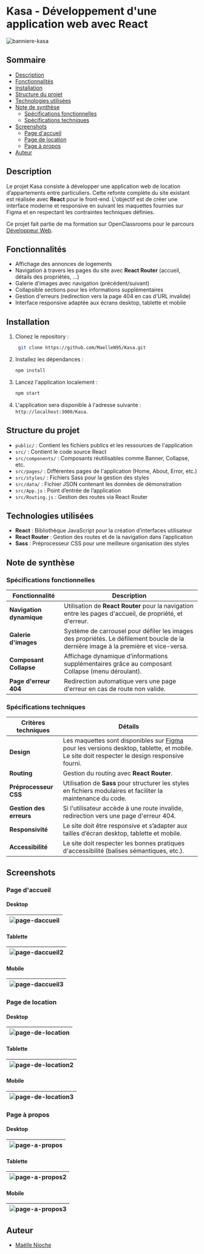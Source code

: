 # Kasa - Développement d'une application web avec React

![banniere-kasa](https://github.com/user-attachments/assets/7e9e86ff-6333-47b1-956a-9275ad9080d1)

## Sommaire

* [Description](#description)
* [Fonctionnalités](#fonctionnalités)
* [Installation](#installation)
* [Structure du projet](#structure-du-projet)
* [Technologies utilisées](#technologies-utilisées)
* [Note de synthèse](#note-de-synthèse)
  * [Spécifications fonctionnelles](#spécifications-fonctionnelles)
  * [Spécifications techniques](#spécifications-techniques)
* [Screenshots](#screenshots)
  * [Page d'accueil](#page-daccueil)
  * [Page de location](#page-de-location)
  * [Page à propos](#page-à-propos)
* [Auteur](#auteur)

## Description

Le projet Kasa consiste à développer une application web de location d’appartements entre particuliers. Cette refonte complète du site existant est réalisée avec **React** pour le front-end. L'objectif est de créer une interface moderne et responsive en suivant les maquettes fournies sur Figma et en respectant les contraintes techniques définies.

Ce projet fait partie de ma formation sur OpenClassrooms pour le parcours [Développeur Web](https://openclassrooms.com/fr/paths/899-developpeur-web).

## Fonctionnalités

- Affichage des annonces de logements
- Navigation à travers les pages du site avec **React Router** (accueil, détails des propriétés, ...)
- Galerie d'images avec navigation (précédent/suivant)
- Collapsible sections pour les informations supplémentaires
- Gestion d'erreurs (redirection vers la page 404 en cas d'URL invalide)
- Interface responsive adaptée aux écrans desktop, tablette et mobile

## Installation

1. Clonez le repository :
   ```bash
    git clone https://github.com/MaelleN95/Kasa.git
2. Installez les dépendances :
   ```bash
   npm install
3. Lancez l'application localement :
   ```bash
   npm start
4. L'application sera disponible à l'adresse suivante : `http://localhost:3000/Kasa`.

## Structure du projet

- `public/` : Contient les fichiers publics et les ressources de l'application
- `src/` : Contient le code source React
- `src/components/` : Composants réutilisables comme Banner, Collapse, etc.
- `src/pages/` : Différentes pages de l'application (Home, About, Error, etc.)
- `src/styles/` : Fichiers Sass pour la gestion des styles
- `src/data/` : Fichier JSON contenant les données de démonstration
- `src/App.js` : Point d’entrée de l’application
- `src/Routing.js` : Gestion des routes via React Router

## Technologies utilisées

- **React** : Bibliothèque JavaScript pour la création d’interfaces utilisateur
- **React Router** : Gestion des routes et de la navigation dans l’application
- **Sass** : Préprocesseur CSS pour une meilleure organisation des styles

## Note de synthèse

### Spécifications fonctionnelles

| **Fonctionnalité**         | **Description**                                                                                                          |
|----------------------------|--------------------------------------------------------------------------------------------------------------------------|
| **Navigation dynamique**    | Utilisation de **React Router** pour la navigation entre les pages d'accueil, de propriété, et d'erreur.                 |
| **Galerie d'images**        | Système de carrousel pour défiler les images des propriétés. Le défilement boucle de la dernière image à la première et vice-versa. |
| **Composant Collapse**      | Affichage dynamique d’informations supplémentaires grâce au composant Collapse (menu déroulant).                      |
| **Page d'erreur 404**       | Redirection automatique vers une page d'erreur en cas de route non valide.                                               |

### Spécifications techniques

| **Critères techniques**    | **Détails**                                                                                                              |
|----------------------------|--------------------------------------------------------------------------------------------------------------------------|
| **Design**                 | Les maquettes sont disponibles sur [Figma](https://www.figma.com/design/2BZEoBhyxt5IwZgRn0wGsL/Kasa_FR?node-id=0-1&node-type=canvas) pour les versions desktop, tablette, et mobile. Le site doit respecter le design responsive fourni. |
| **Routing**                | Gestion du routing avec **React Router**.                                                                                 |
| **Préprocesseur CSS**      | Utilisation de **Sass** pour structurer les styles en fichiers modulaires et faciliter la maintenance du code.             |
| **Gestion des erreurs**    | Si l'utilisateur accède à une route invalide, redirection vers une page d'erreur 404.                                  |
| **Responsivité**           | Le site doit être responsive et s’adapter aux tailles d’écran desktop, tablette et mobile.                                 |
| **Accessibilité**          | Le site doit respecter les bonnes pratiques d'accessibilité (balises sémantiques, etc.).                                   |

## Screenshots

### Page d'accueil

#### Desktop
|![page-daccueil](https://github.com/user-attachments/assets/dec5e8eb-155f-4dfa-8014-f6341cc47754)|
|-|
#### Tablette
![page-daccueil2](https://github.com/user-attachments/assets/51640e85-ef05-4343-8f28-4309511a0cea)|
|-|
#### Mobile
|![page-daccueil3](https://github.com/user-attachments/assets/8ab52492-00bf-45ab-8849-21e287c69510)|
|-|

### Page de location

#### Desktop
|![page-de-location](https://github.com/user-attachments/assets/c31e9c4f-1e5b-447a-a30a-d3a653bd2364)|
|-|
#### Tablette
|![page-de-location2](https://github.com/user-attachments/assets/c7c94cff-6130-45aa-ac0a-a4a7af412be8)|
|-|
#### Mobile
|![page-de-location3](https://github.com/user-attachments/assets/c38190ba-511c-4aeb-a3ca-0bbe462b2eb5)|
|-|


### Page à propos

#### Desktop
|![page-a-propos](https://github.com/user-attachments/assets/a76550ee-9d17-4e7b-a2b0-45a59a3cb5df)|
|-|
#### Tablette
|![page-a-propos2](https://github.com/user-attachments/assets/262619ad-9b6d-4792-8b91-dfd0ac01b48e)|
|-|
#### Mobile
|![page-a-propos3](https://github.com/user-attachments/assets/46087a75-955c-4d84-a048-67fad539681a)|
|-|


## Auteur

- [Maëlle Nioche](https://www.linkedin.com/in/maelle-nioche/)
